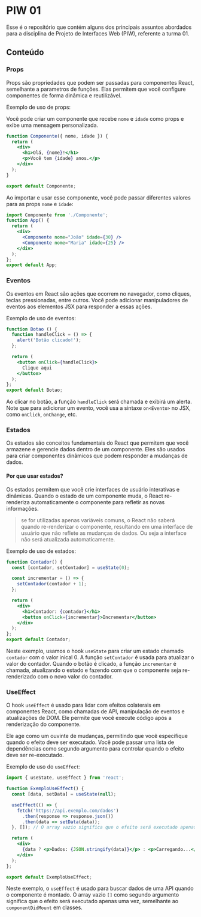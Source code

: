 # PIW 01

Esse é o repositório que contém alguns dos principais assuntos abordados para a disciplina de Projeto de Interfaces Web (PIW), referente a turma 01.

## Conteúdo

### Props
Props são propriedades que podem ser passadas para componentes React, semelhante a parametros de funções. Elas permitem que você configure componentes de forma dinâmica e reutilizável.

Exemplo de uso de props:

Você pode criar um componente que recebe `nome` e `idade` como props e exibe uma mensagem personalizada.

```jsx
function Componente({ nome, idade }) {
  return (
    <div>
      <h1>Olá, {nome}!</h1>
      <p>Você tem {idade} anos.</p>
    </div>
  );
}

export default Componente;
```
Ao importar e usar esse componente, você pode passar diferentes valores para as props `nome` e `idade`:

``` jsx
import Componente from './Componente';
function App() {
  return (
    <div>
      <Componente nome="João" idade={30} />
      <Componente nome="Maria" idade={25} />
    </div>
  );
};
export default App;
```

### Eventos
Os eventos em React são ações que ocorrem no navegador, como cliques, teclas pressionadas, entre outros. Você pode adicionar manipuladores de eventos aos elementos JSX para responder a essas ações.

Exemplo de uso de eventos:
```jsx
function Botao () {
  function handleClick = () => {
    alert('Botão clicado!');
  };

  return (
    <button onClick={handleClick}>
      Clique aqui
    </button>
  );
};
export default Botao;
```

Ao clicar no botão, a função `handleClick` será chamada e exibirá um alerta. Note que para adicionar um evento, você usa a sintaxe `on<Evento>` no JSX, como `onClick`, `onChange`, etc.

### Estados
Os estados são conceitos fundamentais do React que permitem que você armazene e gerencie dados dentro de um componente. Eles são usados para criar componentes dinâmicos que podem responder a mudanças de dados.

#### Por que usar estados?
Os estados permitem que você crie interfaces de usuário interativas e dinâmicas. Quando o estado de um componente muda, o React re-renderiza automaticamente o componente para refletir as novas informações. 

> se for utilizadas apenas variáveis comuns, o React não saberá quando re-renderizar o componente, resultando em uma interface de usuário que não reflete as mudanças de dados. Ou seja a interface não será atualizada automaticamente.

Exemplo de uso de estados:
```jsx
function Contador() {
  const [contador, setContador] = useState(0);

  const incrementar = () => {
    setContador(contador + 1);
  };

  return (
    <div>
      <h1>Contador: {contador}</h1>
      <button onClick={incrementar}>Incrementar</button>
    </div>
  );
};
export default Contador;
```
Neste exemplo, usamos o hook `useState` para criar um estado chamado `contador` com o valor inical 0. A função `setContador` é usada para atualizar o valor do contador. Quando o botão é clicado, a função `incrementar` é chamada, atualizando o estado e fazendo com que o componente seja re-renderizado com o novo valor do contador.

### UseEffect
O hook `useEffect` é usado para lidar com efeitos colaterais em componentes React, como chamadas de API, manipulação de eventos e atualizações de DOM. Ele permite que você execute código após a renderização do componente.

Ele age como um ouvinte de mudanças, permitindo que você especifique quando o efeito deve ser executado. Você pode passar uma lista de dependências como segundo argumento para controlar quando o efeito deve ser re-executado.

Exemplo de uso do `useEffect`:
```jsx
import { useState, useEffect } from 'react';

function ExemploUseEffect() {
  const [data, setData] = useState(null);

  useEffect(() => {
    fetch('https://api.exemplo.com/dados')
      .then(response => response.json())
      .then(data => setData(data));
  }, []); // O array vazio significa que o efeito será executado apenas uma vez, após a montagem do componente.

  return (
    <div>
      {data ? <p>Dados: {JSON.stringify(data)}</p> : <p>Carregando...</p>}
    </div>
  );
};

export default ExemploUseEffect;
```
Neste exemplo, o `useEffect` é usado para buscar dados de uma API quando o componente é montado. O array vazio `[]` como segundo argumento significa que o efeito será executado apenas uma vez, semelhante ao `componentDidMount` em classes.